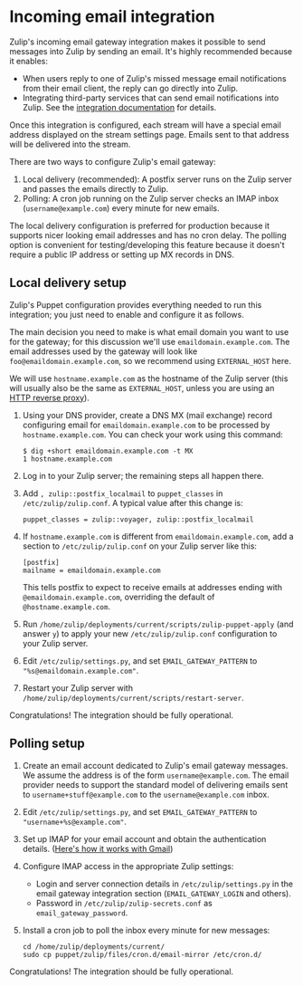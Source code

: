 # Incoming email integration

Zulip's incoming email gateway integration makes it possible to send
messages into Zulip by sending an email.  It's highly recommended
because it enables:

* When users reply to one of Zulip's missed message email
  notifications from their email client, the reply can go directly
  into Zulip.
* Integrating third-party services that can send email notifications
  into Zulip.  See the [integration
  documentation](https://zulip.com/integrations/doc/email) for
  details.

Once this integration is configured, each stream will have a special
email address displayed on the stream settings page.  Emails sent to
that address will be delivered into the stream.

There are two ways to configure Zulip's email gateway:

  1. Local delivery (recommended): A postfix server runs on the Zulip
    server and passes the emails directly to Zulip.
  1. Polling: A cron job running on the Zulip server checks an IMAP
    inbox (`username@example.com`) every minute for new emails.

The local delivery configuration is preferred for production because
it supports nicer looking email addresses and has no cron delay.  The
polling option is convenient for testing/developing this feature
because it doesn't require a public IP address or setting up MX
records in DNS.

## Local delivery setup

Zulip's Puppet configuration provides everything needed to run this
integration; you just need to enable and configure it as follows.

The main decision you need to make is what email domain you want to
use for the gateway; for this discussion we'll use
`emaildomain.example.com`.  The email addresses used by the gateway
will look like `foo@emaildomain.example.com`, so we recommend using
`EXTERNAL_HOST` here.

We will use `hostname.example.com` as the hostname of the Zulip server
(this will usually also be the same as `EXTERNAL_HOST`, unless you are
using an [HTTP reverse proxy][reverse-proxy]).

1. Using your DNS provider, create a DNS MX (mail exchange) record
   configuring email for `emaildomain.example.com` to be processed by
   `hostname.example.com`.  You can check your work using this command:

    ```
    $ dig +short emaildomain.example.com -t MX
    1 hostname.example.com
    ```

1. Log in to your Zulip server; the remaining steps all happen there.

1. Add `, zulip::postfix_localmail` to `puppet_classes` in
   `/etc/zulip/zulip.conf`.  A typical value after this change is:
   ```
   puppet_classes = zulip::voyager, zulip::postfix_localmail
   ```

1.  If `hostname.example.com` is different from
   `emaildomain.example.com`, add a section to `/etc/zulip/zulip.conf`
   on your Zulip server like this:

    ```
    [postfix]
    mailname = emaildomain.example.com
    ```

    This tells postfix to expect to receive emails at addresses ending
    with `@emaildomain.example.com`, overriding the default of
    `@hostname.example.com`.

1. Run `/home/zulip/deployments/current/scripts/zulip-puppet-apply`
   (and answer `y`) to apply your new `/etc/zulip/zulip.conf`
   configuration to your Zulip server.

1. Edit `/etc/zulip/settings.py`, and set `EMAIL_GATEWAY_PATTERN`
   to `"%s@emaildomain.example.com"`.

1. Restart your Zulip server with
   `/home/zulip/deployments/current/scripts/restart-server`.

Congratulations!  The integration should be fully operational.

[reverse-proxy]: ../production/deployment.html#putting-the-zulip-application-behind-a-reverse-proxy

## Polling setup

1. Create an email account dedicated to Zulip's email gateway
  messages.  We assume the address is of the form
  `username@example.com`.  The email provider needs to support the
  standard model of delivering emails sent to
  `username+stuff@example.com` to the `username@example.com` inbox.

1. Edit `/etc/zulip/settings.py`, and set `EMAIL_GATEWAY_PATTERN` to
   `"username+%s@example.com"`.

1. Set up IMAP for your email account and obtain the authentication details.
  ([Here's how it works with Gmail](https://support.google.com/mail/answer/7126229?hl=en))

1. Configure IMAP access in the appropriate Zulip settings:
    * Login and server connection details in `/etc/zulip/settings.py`
      in the email gateway integration section (`EMAIL_GATEWAY_LOGIN` and others).
    * Password in `/etc/zulip/zulip-secrets.conf` as `email_gateway_password`.

1. Install a cron job to poll the inbox every minute for new messages:
    ```
    cd /home/zulip/deployments/current/
    sudo cp puppet/zulip/files/cron.d/email-mirror /etc/cron.d/
    ```

Congratulations!  The integration should be fully operational.
